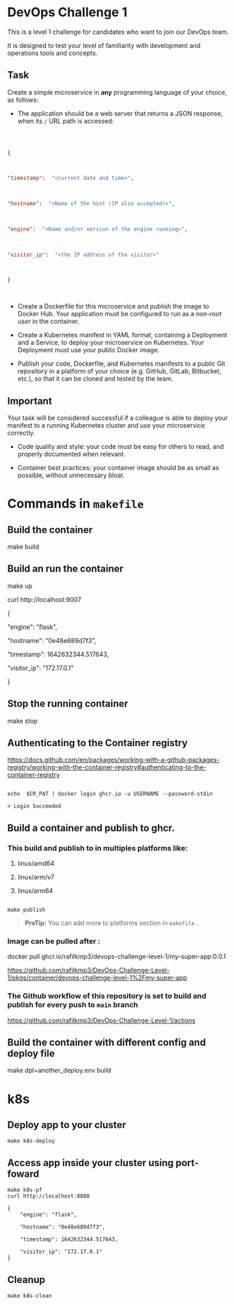 
# DevOps Challenge 1

  

  

This is a level 1 challenge for candidates who want to join our DevOps team.

  

  

It is designed to test your level of familiarity with development and operations tools and concepts.

  

  

## Task

  

  

Create a simple microservice in **any** programming language of your choice, as follows:

  

  

- The application should be a web server that returns a JSON response, when its `/` URL path is accessed:

  

  

```json

  

{

  

"timestamp":  "<current date and time>",

  

"hostname":  "<Name of the host (IP also accepted)>",

  

"engine":  "<Name and/or version of the engine running>",

  

"visitor_ip":  "<the IP address of the visitor>"

  

}

  

```

  

  

- Create a Dockerfile for this microservice and publish the image to Docker Hub. Your application must be configured to run as a *non-root user* in the container.

  

  

- Create a Kubernetes manifest in YAML format, containing a Deployment and a Service, to deploy your microservice on Kubernetes. Your Deployment must use your public Docker image.

  

  

- Publish your code, Dockerfile, and Kubernetes manifests to a public Git repository in a platform of your choice (e.g. GitHub, GitLab, Bitbucket, etc.), so that it can be cloned and tested by the team.

  

  

## Important

  

  

Your task will be considered successful if a colleague is able to deploy your manifest to a running Kubernetes cluster and use your microservice correctly.

  

  

- Code quality and style: your code must be easy for others to read, and properly documented when relevant.

  

  

- Container best practices: your container image should be as small as possible, without unnecessary bloat.

  

  

# Commands in `makefile`

  

## Build the container

  

make build

  

## Build an run the container

  

make up

curl http://localhost:9007

{

"engine": "flask",

"hostname": "0e48e689d7f3",

"timestamp": 1642632344.517643,

"visitor_ip": "172.17.0.1"

}

  

## Stop the running container

  

make stop

  
  

## Authenticating to the Container registry

  

https://docs.github.com/en/packages/working-with-a-github-packages-registry/working-with-the-container-registry#authenticating-to-the-container-registry

```shell

echo  $CR_PAT | docker login ghcr.io -u USERNAME --password-stdin

> Login Succeeded

```

  

## Build a container and publish to ghcr.

  

### This build and publish to in multiples platforms like:

  

1. linux/amd64

2. linux/arm/v7

3. linux/arm64

  

```shell

make publish

```

  

>  **ProTip:** You can add more to platforms section in `makefile` .

### Image can be pulled after :

  

docker pull ghcr.io/rafilkmp3/devops-challenge-level-1/my-super-app:0.0.1

  

https://github.com/rafilkmp3/DevOps-Challenge-Level-1/pkgs/container/devops-challenge-level-1%2Fmy-super-app

  

### The Github workflow of this repository is set to build and publish for every push to `main` branch

  

https://github.com/rafilkmp3/DevOps-Challenge-Level-1/actions

  

## Build the container with different config and deploy file

  

make dpl=another_deploy.env build




# k8s

##  Deploy app to your cluster 

    make k8s-deploy
##  Access app inside your cluster using port-foward  

    make k8s-pf
    curl http://localhost:8080

    {
	    "engine": "flask",
    
	    "hostname": "0e48e689d7f3",
    
	    "timestamp": 1642632344.517643,
    
	    "visitor_ip": "172.17.0.1"
    }
    
## Cleanup

    make k8s-clean
